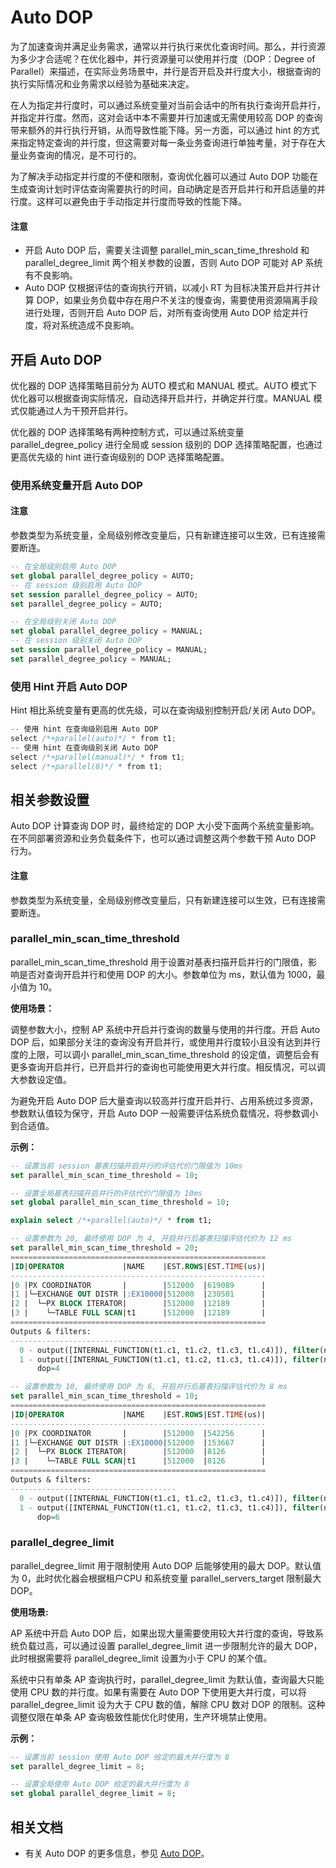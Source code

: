 # Auto DOP

为了加速查询并满足业务需求，通常以并行执行来优化查询时间。那么，并行资源为多少才合适呢？在优化器中，并行资源量可以使用并行度（DOP：Degree of Parallel）来描述，在实际业务场景中，并行是否开启及并行度大小，根据查询的执行实际情况和业务需求以经验为基础来决定。

在人为指定并行度时，可以通过系统变量对当前会话中的所有执行查询开启并行，并指定并行度。然而，这对会话中本不需要并行加速或无需使用较高 DOP 的查询带来额外的并行执行开销，从而导致性能下降。另一方面，可以通过 hint 的方式来指定特定查询的并行度，但这需要对每一条业务查询进行单独考量，对于存在大量业务查询的情况，是不可行的。

为了解决手动指定并行度的不便和限制，查询优化器可以通过 Auto DOP 功能在生成查询计划时评估查询需要执行的时间，自动确定是否开启并行和开启适量的并行度。这样可以避免由于手动指定并行度而导致的性能下降。

<main id="notice" type='notice'>
  <h4>注意</h4>
  <ul>
  <li>开启 Auto DOP 后，需要关注调整 parallel_min_scan_time_threshold 和 parallel_degree_limit 两个相关参数的设置，否则 Auto DOP 可能对 AP 系统有不良影响。</li>
  <li>Auto DOP 仅根据评估的查询执行开销，以减小 RT 为目标决策开启并行并计算 DOP，如果业务负载中存在用户不关注的慢查询，需要使用资源隔离手段进行处理，否则开启 Auto DOP 后，对所有查询使用 Auto DOP 给定并行度，将对系统造成不良影响。</li>
  </ul>
</main>

## 开启 Auto DOP

优化器的 DOP 选择策略目前分为 AUTO 模式和 MANUAL 模式。AUTO 模式下优化器可以根据查询实际情况，自动选择开启并行，并确定并行度。MANUAL 模式仅能通过人为干预开启并行。

优化器的 DOP 选择策略有两种控制方式，可以通过系统变量 parallel_degree_policy 进行全局或 session 级别的 DOP 选择策略配置，也通过更高优先级的 hint 进行查询级别的 DOP 选择策略配置。

### 使用系统变量开启 Auto DOP

<main id="notice" type='notice'>
  <h4>注意</h4>
  <p>参数类型为系统变量，全局级别修改变量后，只有新建连接可以生效，已有连接需要断连。</p>
</main>

```sql
-- 在全局级别启用 Auto DOP
set global parallel_degree_policy = AUTO;
-- 在 session 级别启用 Auto DOP
set session parallel_degree_policy = AUTO;
set parallel_degree_policy = AUTO;

-- 在全局级别关闭 Auto DOP
set global parallel_degree_policy = MANUAL;
-- 在 session 级别关闭 Auto DOP
set session parallel_degree_policy = MANUAL;
set parallel_degree_policy = MANUAL;
```

### 使用 Hint 开启 Auto DOP

Hint 相比系统变量有更高的优先级，可以在查询级别控制开启/关闭 Auto DOP。

```cpp
-- 使用 hint 在查询级别启用 Auto DOP
select /*+parallel(auto)*/ * from t1;
-- 使用 hint 在查询级别关闭 Auto DOP
select /*+parallel(manual)*/ * from t1;
select /*+parallel(8)*/ * from t1;
```

## 相关参数设置

Auto DOP 计算查询 DOP 时，最终给定的 DOP 大小受下面两个系统变量影响。在不同部署资源和业务负载条件下，也可以通过调整这两个参数干预 Auto DOP 行为。

<main id="notice" type='notice'>
  <h4>注意</h4>
  <p>参数类型为系统变量，全局级别修改变量后，只有新建连接可以生效，已有连接需要断连。</p>
</main>

### parallel_min_scan_time_threshold

parallel_min_scan_time_threshold 用于设置对基表扫描开启并行的门限值，影响是否对查询开启并行和使用 DOP 的大小。参数单位为 ms，默认值为 1000，最小值为 10。

**使用场景：**

调整参数大小，控制 AP 系统中开启并行查询的数量与使用的并行度。开启 Auto DOP 后，如果部分关注的查询没有开启并行，或使用并行度较小且没有达到并行度的上限，可以调小 parallel_min_scan_time_threshold 的设定值，调整后会有更多查询开启并行，已开启并行的查询也可能使用更大并行度。相反情况，可以调大参数设定值。

为避免开启 Auto DOP 后大量查询以较高并行度开启并行、占用系统过多资源，参数默认值较为保守，开启 Auto DOP 一般需要评估系统负载情况，将参数调小到合适值。

**示例：**

```sql
-- 设置当前 session 基表扫描开启并行的评估代价门限值为 10ms
set parallel_min_scan_time_threshold = 10;

-- 设置全局基表扫描开启并行的评估代价门限值为 10ms
set global parallel_min_scan_time_threshold = 10;
```

```sql
explain select /*+parallel(auto)*/ * from t1;

-- 设置参数为 20, 最终使用 DOP 为 4, 开启并行后基表扫描评估代价为 12 ms
set parallel_min_scan_time_threshold = 20;
=========================================================
|ID|OPERATOR             |NAME    |EST.ROWS|EST.TIME(us)|
---------------------------------------------------------
|0 |PX COORDINATOR       |        |512000  |619089      |
|1 |└─EXCHANGE OUT DISTR |:EX10000|512000  |230501      |
|2 |  └─PX BLOCK ITERATOR|        |512000  |12189       |
|3 |    └─TABLE FULL SCAN|t1      |512000  |12189       |
=========================================================
Outputs & filters:
-------------------------------------
  0 - output([INTERNAL_FUNCTION(t1.c1, t1.c2, t1.c3, t1.c4)]), filter(nil), rowset=256
  1 - output([INTERNAL_FUNCTION(t1.c1, t1.c2, t1.c3, t1.c4)]), filter(nil), rowset=256
      dop=4

-- 设置参数为 10, 最终使用 DOP 为 6, 开启并行后基表扫描评估代价为 8 ms
set parallel_min_scan_time_threshold = 10;
=========================================================
|ID|OPERATOR             |NAME    |EST.ROWS|EST.TIME(us)|
---------------------------------------------------------
|0 |PX COORDINATOR       |        |512000  |542256      |
|1 |└─EXCHANGE OUT DISTR |:EX10000|512000  |153667      |
|2 |  └─PX BLOCK ITERATOR|        |512000  |8126        |
|3 |    └─TABLE FULL SCAN|t1      |512000  |8126        |
=========================================================
Outputs & filters:
-------------------------------------
  0 - output([INTERNAL_FUNCTION(t1.c1, t1.c2, t1.c3, t1.c4)]), filter(nil), rowset=256
  1 - output([INTERNAL_FUNCTION(t1.c1, t1.c2, t1.c3, t1.c4)]), filter(nil), rowset=256
      dop=6
```

### parallel_degree_limit

parallel_degree_limit 用于限制使用 Auto DOP 后能够使用的最大 DOP。默认值为 0，此时优化器会根据租户CPU 和系统变量 parallel_servers_target 限制最大 DOP。

**使用场景:**

AP 系统中开启 Auto DOP 后，如果出现大量需要使用较大并行度的查询，导致系统负载过高，可以通过设置 parallel_degree_limit 进一步限制允许的最大 DOP，此时根据需要将 parallel_degree_limit 设置为小于 CPU 的某个值。

系统中只有单条 AP 查询执行时，parallel_degree_limit 为默认值，查询最大只能使用 CPU 数的并行度。如果有需要在 Auto DOP 下使用更大并行度，可以将 parallel_degree_limit 设为大于 CPU 数的值，解除 CPU 数对 DOP 的限制。这种调整仅限在单条 AP 查询极致性能优化时使用，生产环境禁止使用。

**示例：**

```sql
-- 设置当前 session 使用 Auto DOP 给定的最大并行度为 8
set parallel_degree_limit = 8;

-- 设置全局使用 Auto DOP 给定的最大并行度为 8
set global parallel_degree_limit = 8;
```

## 相关文档

* 有关 Auto DOP 的更多信息，参见 [Auto DOP](../../700.reference/1000.performance-tuning-guide/500.sql-optimization/300.distributed-execution-plan/600.auto-dop.md)。
